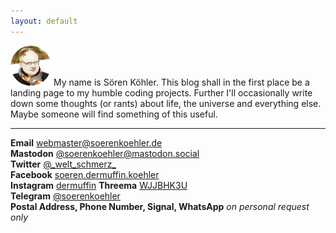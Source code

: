```yaml
---
layout: default
---
```

![Me](/assets/img/me.png) My name is Sören Köhler. This blog shall in the first
place be a landing page to my humble coding projects. Further I'll occasionally
write down some thoughts (or rants) about life, the universe and everything
else. Maybe someone will find something of this useful.

----

**Email**     [webmaster@soerenkoehler.de](mailto:webmaster@soerenkoehler.de)  
**Mastodon**  [@soerenkoehler@mastodon.social](https://mastodon.social/@soerenkoehler)  
**Twitter**   [@\_welt_schmerz\_](https://twitter.com/_welt_schmerz_)  
**Facebook**  [soeren.dermuffin.koehler](https://www.facebook.com/soeren.dermuffin.koehler/)  
**Instagram** [dermuffin](https://www.instagram.com/dermuffin/)
**Threema**   [WJJBHK3U](https://threema.id/WJJBHK3U)  
**Telegram**  [@soerenkoehler](https://t.me/soerenkoehler)  
**Postal Address, Phone Number, Signal, WhatsApp** _on personal request only_
